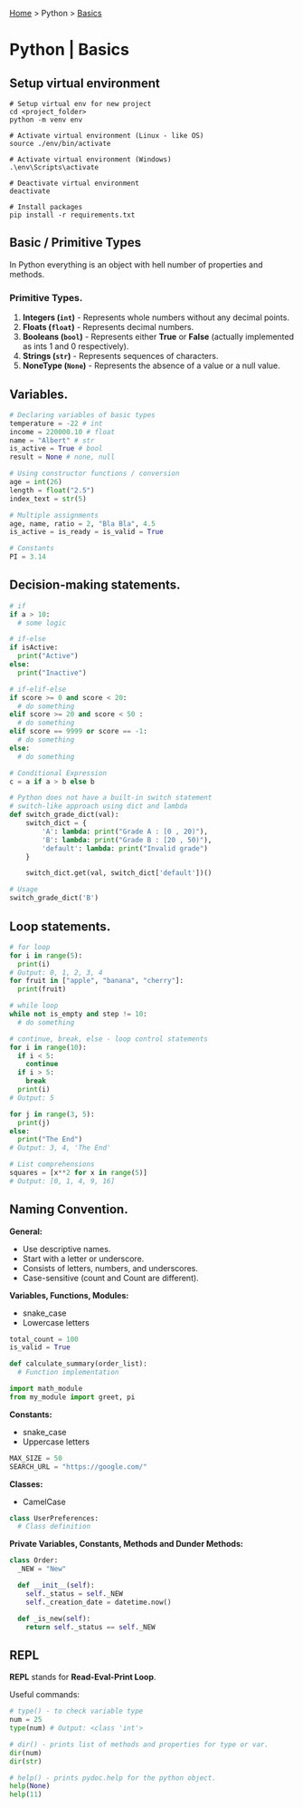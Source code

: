 [Home](../index.md) > Python > [Basics](./python_basics.md)

# Python | Basics

## Setup virtual environment

```text
# Setup virtual env for new project
cd <project_folder>
python -m venv env

# Activate virtual environment (Linux - like OS)
source ./env/bin/activate

# Activate virtual environment (Windows)
.\env\Scripts\activate

# Deactivate virtual environment
deactivate

# Install packages
pip install -r requirements.txt
```

## Basic / Primitive Types

In Python everything is an object with hell number of properties and methods.

### Primitive Types.

1. **Integers (`int`)** - Represents whole numbers without any decimal points.
1. **Floats (`float`)** - Represents decimal numbers.
1. **Booleans (`bool`)** - Represents either **True** or **False** (actually implemented as ints 1 and 0 respectively).
1. **Strings (`str`)** - Represents sequences of characters.
1. **NoneType (`None`)** - Represents the absence of a value or a null value.

## Variables.

```python
# Declaring variables of basic types
temperature = -22 # int
income = 220000.10 # float
name = "Albert" # str
is_active = True # bool
result = None # none, null

# Using constructor functions / conversion
age = int(26)
length = float("2.5")
index_text = str(5)

# Multiple assignments
age, name, ratio = 2, "Bla Bla", 4.5
is_active = is_ready = is_valid = True

# Constants
PI = 3.14
```

## Decision-making statements.

```python
# if
if a > 10:
  # some logic

# if-else
if isActive:
  print("Active")
else:
  print("Inactive")

# if-elif-else
if score >= 0 and score < 20:
  # do something
elif score >= 20 and score < 50 :
  # do something
elif score == 9999 or score == -1:
  # do something
else:
  # do something

# Conditional Expression
c = a if a > b else b

# Python does not have a built-in switch statement
# switch-like approach using dict and lambda
def switch_grade_dict(val):
    switch_dict = {
        'A': lambda: print("Grade A : [0 , 20)"),
        'B': lambda: print("Grade B : [20 , 50)"),
        'default': lambda: print("Invalid grade")
    }

    switch_dict.get(val, switch_dict['default'])()

# Usage
switch_grade_dict('B')
```

## Loop statements.

```python
# for loop
for i in range(5):
  print(i)
# Output: 0, 1, 2, 3, 4
for fruit in ["apple", "banana", "cherry"]:
  print(fruit)

# while loop
while not is_empty and step != 10:
  # do something

# continue, break, else - loop control statements
for i in range(10):
  if i < 5:
    continue
  if i > 5:
    break
  print(i)
# Output: 5

for j in range(3, 5):
  print(j)
else:
  print("The End")
# Output: 3, 4, 'The End'

# List comprehensions
squares = [x**2 for x in range(5)]
# Output: [0, 1, 4, 9, 16]
```

## Naming Convention.

**General:**

- Use descriptive names.
- Start with a letter or underscore.
- Consists of letters, numbers, and underscores.
- Case-sensitive (count and Count are different).

**Variables, Functions, Modules:**

- snake_case
- Lowercase letters

```python
total_count = 100
is_valid = True

def calculate_summary(order_list):
  # Function implementation

import math_module
from my_module import greet, pi
```

**Constants:**

- snake_case
- Uppercase letters

```python
MAX_SIZE = 50
SEARCH_URL = "https://google.com/"
```

**Classes:**

- CamelCase

```python
class UserPreferences:
  # Class definition
```

**Private Variables, Constants, Methods and Dunder Methods:**

```python
class Order:
  _NEW = "New"

  def __init__(self):
    self._status = self._NEW
    self._creation_date = datetime.now()

  def _is_new(self):
    return self._status == self._NEW
```

## REPL

**REPL** stands for **Read-Eval-Print Loop**.

Useful commands:

```python
# type() - to check variable type
num = 25
type(num) # Output: <class 'int'>

# dir() - prints list of methods and properties for type or var.
dir(num)
dir(str)

# help() - prints pydoc.help for the python object.
help(None)
help(11)
```
